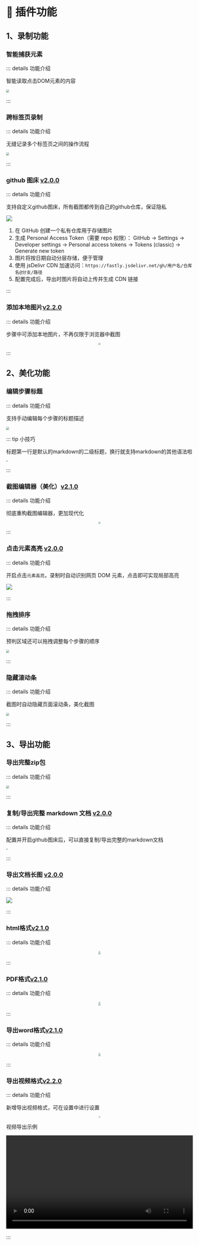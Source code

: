 # 📌 插件功能

## 1、录制功能

### 智能捕获元素

::: details 功能介绍

智能读取点击DOM元素的内容

<img src="https://raw.gitmirror.com/TWO-ICE/image/main/week/202508191139258.png" style="zoom:50%;" />


:::

### 跨标签页录制

::: details 功能介绍

无缝记录多个标签页之间的操作流程

<img src="https://raw.gitmirror.com/TWO-ICE/image/main/week/202508191004519.png" style="zoom:50%;" />


:::

### github 图床 [v2.0.0](./6loading.md#v2-0-0)

::: details 功能介绍

支持自定义github图床，所有截图都传到自己的github仓库，保证隐私

![](https://raw.gitmirror.com/TWO-ICE/image/main/week/202508221430140.png)

1. 在 GitHub 创建一个私有仓库用于存储图片
2. 生成 Personal Access Token（需要 repo 权限）：
   GitHub → Settings → Developer settings → Personal access tokens → Tokens (classic) → Generate new token
3. 图片将按日期自动分层存储，便于管理
4. 使用 jsDelivr CDN 加速访问：`https://fastly.jsdelivr.net/gh/用户名/仓库名@分支/路径`
5. 配置完成后，导出时图片将自动上传并生成 CDN 链接

:::

### 添加本地图片[v2.2.0](./6loading.md#v2-2-0)

::: details 功能介绍

步骤中可添加本地图片，不再仅限于浏览器中截图

<center> <img src="https://img.twoice.fun:666/i/2025/09/02/202509020948747-2.png" style="zoom:33%;" /></center>

:::

## 2、美化功能

### 编辑步骤标题

::: details 功能介绍

支持手动编辑每个步骤的标题描述

<img src="https://raw.gitmirror.com/TWO-ICE/image/main/week/202508191330095.png" style="zoom:50%;" />

::: tip 小技巧

标题第一行是默认的markdown的二级标题，换行就支持markdown的其他语法啦

<img src="https://raw.gitmirror.com/TWO-ICE/image/main/week/202508191338100.png" style="zoom:25%;" />

:::

### 截图编辑器（美化）[v2.1.0](./6loading.md#v2-1-0)

::: details 功能介绍

彻底重构截图编辑器，更加现代化

<center> <img src="https://raw.gitmirror.com/TWO-ICE/image/main/week/202508251031516.png" style="zoom:33%;" /></center>

:::

### 点击元素高亮 [v2.0.0](./6loading.md#v2-0-0)

::: details 功能介绍

开启点击`元素高亮`，录制时自动识别网页 DOM 元素，点击即可实现局部高亮

![](https://pic.fengsutb.com/pic/25822142052.png)


:::

### 拖拽排序

::: details 功能介绍

预判区域还可以拖拽调整每个步骤的顺序

<img src="https://raw.gitmirror.com/TWO-ICE/image/main/week/202508191341125.png" style="zoom:50%;" />

:::

### 隐藏滚动条

::: details 功能介绍

截图时自动隐藏页面滚动条，美化截图

<img src="https://raw.gitmirror.com/TWO-ICE/image/main/week/202508191142819.png" style="zoom:50%;" />


:::

## 3、导出功能

### 导出完整zip包

::: details 功能介绍

<img src="https://raw.gitmirror.com/TWO-ICE/image/main/week/202508191015339.png" style="zoom:50%;" />

:::

### 复制/导出完整 markdown 文档 [v2.0.0](./6loading.md#v2-0-0)

::: details 功能介绍

配置并开启github图床后，可以直接复制/导出完整的markdown文档

<img src="https://raw.gitmirror.com/TWO-ICE/image/main/week/202508221749887.png" style="zoom:25%;" />


:::

### 导出文档长图 [v2.0.0](./6loading.md#v2-0-0)

::: details 功能介绍

![](https://raw.gitmirror.com/TWO-ICE/image/main/week/202508221715506.png)

:::

### html格式[v2.1.0](./6loading.md#v2-1-0)

::: details 功能介绍

<center><img src="https://raw.gitmirror.com/TWO-ICE/image/main/week/202508251038898.png" style="zoom:25%;" /></center>

<center><img src="https://raw.gitmirror.com/TWO-ICE/image/main/week/202508251043348.png" style="zoom:33%;" /></center>

:::

### PDF格式[v2.1.0](./6loading.md#v2-1-0)

::: details 功能介绍

<center><img src="https://raw.gitmirror.com/TWO-ICE/image/main/week/202508251040731.png" style="zoom:25%;" /></center>

<center> <img src="https://raw.gitmirror.com/TWO-ICE/image/main/week/202508251042085.png" style="zoom:33%;" /></center>

:::

### 导出word格式[v2.1.0](./6loading.md#v2-1-0)

::: details 功能介绍

<center><img src="https://raw.gitmirror.com/TWO-ICE/image/main/week/202508251041998.png" style="zoom:25%;" /></center>

<center><img src="https://raw.gitmirror.com/TWO-ICE/image/main/week/202508251045945.png" style="zoom:33%;" /></center>

:::

### 导出视频格式[v2.2.0](./6loading.md#v2-2-0)

::: details 功能介绍

新增导出视频格式，可在设置中进行设置

<center><img src="https://img.twoice.fun:666/i/2025/09/02/202509021006521-2.png" style="zoom:25%;" /></center>

视频导出示例

<video controls width="100%" >
  <source src="https://pic.fengsutb.com/pic/SnapScribe演示视频_20250902_095437.webm" type="video/webm">
</video>

:::
